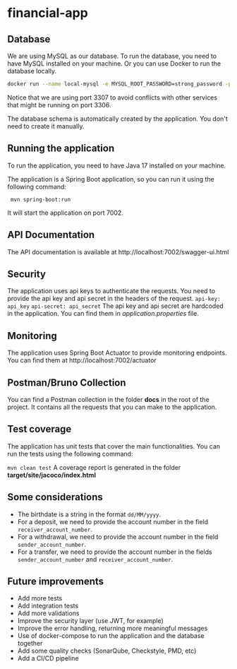 # financial-app

## Database
We are using MySQL as our database. To run the database, you need to have MySQL installed on your machine. 
Or you can use Docker to run the database locally.

```bash
docker run --name local-mysql -e MYSQL_ROOT_PASSWORD=strong_password -p 3307:3306 -d mysql:8.4.0
```

Notice that we are using port 3307 to avoid conflicts with other services that might be running on port 3306.

The database schema is automatically created by the application. You don't need to create it manually.

## Running the application
To run the application, you need to have Java 17 installed on your machine.

The application is a Spring Boot application, so you can run it using the following command:

``` mvn spring-boot:run```

It will start the application on port 7002.

## API Documentation
The API documentation is available at http://localhost:7002/swagger-ui.html

## Security
The application uses api keys to authenticate the requests. You need to provide the api key and api secret in the headers of the request.
`api-key: api_key`
`api-secret: api_secret`
The api key and api secret are hardcoded in the application. You can find them in _application.properties_ file.

## Monitoring
The application uses Spring Boot Actuator to provide monitoring endpoints. You can find them at http://localhost:7002/actuator

## Postman/Bruno Collection
You can find a Postman collection in the folder **docs** in the root of the project. It contains all the requests that you can make to the application.

## Test coverage
The application has unit tests that cover the main functionalities. You can run the tests using the following command:

```mvn clean test```
A coverage report is generated in the folder **target/site/jacoco/index.html**

## Some considerations

- The birthdate is a string in the format `dd/MM/yyyy`.
- For a deposit, we need to provide the account number in the field `receiver_account_number`.
- For a withdrawal, we need to provide the account number in the field `sender_account_number`.
- For a transfer, we need to provide the account number in the fields `sender_account_number` and `receiver_account_number`.

## Future improvements
- Add more tests
- Add integration tests
- Add more validations
- Improve the security layer (use JWT, for example)
- Improve the error handling, returning more meaningful messages
- Use of docker-compose to run the application and the database together
- Add some quality checks (SonarQube, Checkstyle, PMD, etc)
- Add a CI/CD pipeline



